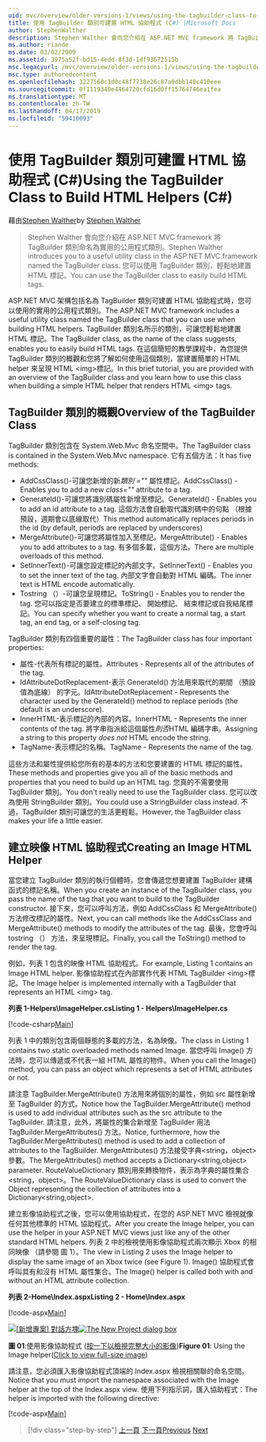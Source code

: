 ```yaml
---
uid: mvc/overview/older-versions-1/views/using-the-tagbuilder-class-to-build-html-helpers-cs
title: 使用 TagBuilder 類別可建置 HTML 協助程式 (C#) |Microsoft Docs
author: StephenWalther
description: Stephen Walther 會向您介紹在 ASP.NET MVC framework 將 TagBuilder 類別命名為實用的公用程式類別。 您可以輕鬆地使用 TagBuilder 類別可...
ms.author: riande
ms.date: 03/02/2009
ms.assetid: 3975a52f-bd15-4edd-8f3d-1df93672515b
msc.legacyurl: /mvc/overview/older-versions-1/views/using-the-tagbuilder-class-to-build-html-helpers-cs
msc.type: authoredcontent
ms.openlocfilehash: 3227560c1d0c48f7738e26c87a0dbb140c410eee
ms.sourcegitcommit: 0f1119340e4464720cfd16d0ff15764746ea1fea
ms.translationtype: MT
ms.contentlocale: zh-TW
ms.lasthandoff: 04/17/2019
ms.locfileid: "59410093"
---
```

# <a name="using-the-tagbuilder-class-to-build-html-helpers-c"></a><span data-ttu-id="d0a39-104">使用 TagBuilder 類別可建置 HTML 協助程式 (C#)</span><span class="sxs-lookup"><span data-stu-id="d0a39-104">Using the TagBuilder Class to Build HTML Helpers (C#)</span></span>

<span data-ttu-id="d0a39-105">藉由[Stephen Walther](https://github.com/StephenWalther)</span><span class="sxs-lookup"><span data-stu-id="d0a39-105">by [Stephen Walther](https://github.com/StephenWalther)</span></span>

> <span data-ttu-id="d0a39-106">Stephen Walther 會向您介紹在 ASP.NET MVC framework 將 TagBuilder 類別命名為實用的公用程式類別。</span><span class="sxs-lookup"><span data-stu-id="d0a39-106">Stephen Walther introduces you to a useful utility class in the ASP.NET MVC framework named the TagBuilder class.</span></span> <span data-ttu-id="d0a39-107">您可以使用 TagBuilder 類別，輕鬆地建置 HTML 標記。</span><span class="sxs-lookup"><span data-stu-id="d0a39-107">You can use the TagBuilder class to easily build HTML tags.</span></span>


<span data-ttu-id="d0a39-108">ASP.NET MVC 架構包括名為 TagBuilder 類別可建置 HTML 協助程式時，您可以使用的實用的公用程式類別。</span><span class="sxs-lookup"><span data-stu-id="d0a39-108">The ASP.NET MVC framework includes a useful utility class named the TagBuilder class that you can use when building HTML helpers.</span></span> <span data-ttu-id="d0a39-109">TagBuilder 類別名所示的類別，可讓您輕鬆地建置 HTML 標記。</span><span class="sxs-lookup"><span data-stu-id="d0a39-109">The TagBuilder class, as the name of the class suggests, enables you to easily build HTML tags.</span></span> <span data-ttu-id="d0a39-110">在這個簡短的教學課程中，為您提供 TagBuilder 類別的概觀和您將了解如何使用這個類別，當建置簡單的 HTML helper 來呈現 HTML &lt;img&gt;標記。</span><span class="sxs-lookup"><span data-stu-id="d0a39-110">In this brief tutorial, you are provided with an overview of the TagBuilder class and you learn how to use this class when building a simple HTML helper that renders HTML &lt;img&gt; tags.</span></span>

## <a name="overview-of-the-tagbuilder-class"></a><span data-ttu-id="d0a39-111">TagBuilder 類別的概觀</span><span class="sxs-lookup"><span data-stu-id="d0a39-111">Overview of the TagBuilder Class</span></span>

<span data-ttu-id="d0a39-112">TagBuilder 類別包含在 System.Web.Mvc 命名空間中。</span><span class="sxs-lookup"><span data-stu-id="d0a39-112">The TagBuilder class is contained in the System.Web.Mvc namespace.</span></span> <span data-ttu-id="d0a39-113">它有五個方法：</span><span class="sxs-lookup"><span data-stu-id="d0a39-113">It has five methods:</span></span>

- <span data-ttu-id="d0a39-114">AddCssClass()-可讓您新增的新*類別 =""* 屬性標記。</span><span class="sxs-lookup"><span data-stu-id="d0a39-114">AddCssClass() - Enables you to add a new *class=""* attribute to a tag.</span></span>
- <span data-ttu-id="d0a39-115">GenerateId()-可讓您將識別碼屬性新增至標記。</span><span class="sxs-lookup"><span data-stu-id="d0a39-115">GenerateId() - Enables you to add an id attribute to a tag.</span></span> <span data-ttu-id="d0a39-116">這個方法會自動取代識別碼中的句點 （根據預設，週期會以底線取代）</span><span class="sxs-lookup"><span data-stu-id="d0a39-116">This method automatically replaces periods in the id (by default, periods are replaced by underscores)</span></span>
- <span data-ttu-id="d0a39-117">MergeAttribute()-可讓您將屬性加入至標記。</span><span class="sxs-lookup"><span data-stu-id="d0a39-117">MergeAttribute() - Enables you to add attributes to a tag.</span></span> <span data-ttu-id="d0a39-118">有多個多載，這個方法。</span><span class="sxs-lookup"><span data-stu-id="d0a39-118">There are multiple overloads of this method.</span></span>
- <span data-ttu-id="d0a39-119">SetInnerText()-可讓您設定標記的內部文字。</span><span class="sxs-lookup"><span data-stu-id="d0a39-119">SetInnerText() - Enables you to set the inner text of the tag.</span></span> <span data-ttu-id="d0a39-120">內部文字會自動對 HTML 編碼。</span><span class="sxs-lookup"><span data-stu-id="d0a39-120">The inner text is HTML encode automatically.</span></span>
- <span data-ttu-id="d0a39-121">Tostring （）-可讓您呈現標記。</span><span class="sxs-lookup"><span data-stu-id="d0a39-121">ToString() - Enables you to render the tag.</span></span> <span data-ttu-id="d0a39-122">您可以指定是否要建立的標準標記、 開始標記、 結束標記或自我結尾標記。</span><span class="sxs-lookup"><span data-stu-id="d0a39-122">You can specify whether you want to create a normal tag, a start tag, an end tag, or a self-closing tag.</span></span>
  

<span data-ttu-id="d0a39-123">TagBuilder 類別有四個重要的屬性：</span><span class="sxs-lookup"><span data-stu-id="d0a39-123">The TagBuilder class has four important properties:</span></span>

- <span data-ttu-id="d0a39-124">屬性-代表所有標記的屬性。</span><span class="sxs-lookup"><span data-stu-id="d0a39-124">Attributes - Represents all of the attributes of the tag.</span></span>
- <span data-ttu-id="d0a39-125">IdAttributeDotReplacement-表示 GenerateId() 方法用來取代的期間 （預設值為底線） 的字元。</span><span class="sxs-lookup"><span data-stu-id="d0a39-125">IdAttributeDotReplacement - Represents the character used by the GenerateId() method to replace periods (the default is an underscore).</span></span>
- <span data-ttu-id="d0a39-126">InnerHTML-表示標記的內部的內容。</span><span class="sxs-lookup"><span data-stu-id="d0a39-126">InnerHTML - Represents the inner contents of the tag.</span></span> <span data-ttu-id="d0a39-127">將字串指派給這個屬性*則否*HTML 編碼字串。</span><span class="sxs-lookup"><span data-stu-id="d0a39-127">Assigning a string to this property *does not* HTML encode the string.</span></span>
- <span data-ttu-id="d0a39-128">TagName-表示標記的名稱。</span><span class="sxs-lookup"><span data-stu-id="d0a39-128">TagName - Represents the name of the tag.</span></span>

<span data-ttu-id="d0a39-129">這些方法和屬性提供給您所有的基本的方法和您要建置的 HTML 標記的屬性。</span><span class="sxs-lookup"><span data-stu-id="d0a39-129">These methods and properties give you all of the basic methods and properties that you need to build up an HTML tag.</span></span> <span data-ttu-id="d0a39-130">您真的不需要使用 TagBuilder 類別。</span><span class="sxs-lookup"><span data-stu-id="d0a39-130">You don't really need to use the TagBuilder class.</span></span> <span data-ttu-id="d0a39-131">您可以改為使用 StringBuilder 類別。</span><span class="sxs-lookup"><span data-stu-id="d0a39-131">You could use a StringBuilder class instead.</span></span> <span data-ttu-id="d0a39-132">不過，TagBuilder 類別可讓您的生活更輕鬆。</span><span class="sxs-lookup"><span data-stu-id="d0a39-132">However, the TagBuilder class makes your life a little easier.</span></span>

## <a name="creating-an-image-html-helper"></a><span data-ttu-id="d0a39-133">建立映像 HTML 協助程式</span><span class="sxs-lookup"><span data-stu-id="d0a39-133">Creating an Image HTML Helper</span></span>

<span data-ttu-id="d0a39-134">當您建立 TagBuilder 類別的執行個體時，您會傳遞您想要建置 TagBuilder 建構函式的標記名稱。</span><span class="sxs-lookup"><span data-stu-id="d0a39-134">When you create an instance of the TagBuilder class, you pass the name of the tag that you want to build to the TagBuilder constructor.</span></span> <span data-ttu-id="d0a39-135">接下來，您可以呼叫方法，例如 AddCssClass 和 MergeAttribute() 方法修改標記的屬性。</span><span class="sxs-lookup"><span data-stu-id="d0a39-135">Next, you can call methods like the AddCssClass and MergeAttribute() methods to modify the attributes of the tag.</span></span> <span data-ttu-id="d0a39-136">最後，您會呼叫 tostring （） 方法，來呈現標記。</span><span class="sxs-lookup"><span data-stu-id="d0a39-136">Finally, you call the ToString() method to render the tag.</span></span>

<span data-ttu-id="d0a39-137">例如，列表 1 包含的映像 HTML 協助程式。</span><span class="sxs-lookup"><span data-stu-id="d0a39-137">For example, Listing 1 contains an Image HTML helper.</span></span> <span data-ttu-id="d0a39-138">影像協助程式在內部實作代表 HTML TagBuilder &lt;img&gt;標記。</span><span class="sxs-lookup"><span data-stu-id="d0a39-138">The Image helper is implemented internally with a TagBuilder that represents an HTML &lt;img&gt; tag.</span></span>

<span data-ttu-id="d0a39-139">**列表 1-Helpers\ImageHelper.cs**</span><span class="sxs-lookup"><span data-stu-id="d0a39-139">**Listing 1 - Helpers\ImageHelper.cs**</span></span>

[!code-csharp[Main](using-the-tagbuilder-class-to-build-html-helpers-cs/samples/sample1.cs)]

<span data-ttu-id="d0a39-140">列表 1 中的類別包含兩個靜態的多載的方法，名為映像。</span><span class="sxs-lookup"><span data-stu-id="d0a39-140">The class in Listing 1 contains two static overloaded methods named Image.</span></span> <span data-ttu-id="d0a39-141">當您呼叫 Image() 方法時，您可以傳遞或不代表一組 HTML 屬性的物件。</span><span class="sxs-lookup"><span data-stu-id="d0a39-141">When you call the Image() method, you can pass an object which represents a set of HTML attributes or not.</span></span>

<span data-ttu-id="d0a39-142">請注意 TagBuilder.MergeAttribute() 方法用來將個別的屬性，例如 src 屬性新增至 TagBuilder 的方式。</span><span class="sxs-lookup"><span data-stu-id="d0a39-142">Notice how the TagBuilder.MergeAttribute() method is used to add individual attributes such as the src attribute to the TagBuilder.</span></span> <span data-ttu-id="d0a39-143">請注意，此外，將屬性的集合新增至 TagBuilder 用法 TagBuilder.MergeAttributes() 方法。</span><span class="sxs-lookup"><span data-stu-id="d0a39-143">Notice, furthermore, how the TagBuilder.MergeAttributes() method is used to add a collection of attributes to the TagBuilder.</span></span> <span data-ttu-id="d0a39-144">MergeAttributes() 方法接受字典&lt;string，object&gt;參數。</span><span class="sxs-lookup"><span data-stu-id="d0a39-144">The MergeAttributes() method accepts a Dictionary&lt;string,object&gt; parameter.</span></span> <span data-ttu-id="d0a39-145">RouteValueDictionary 類別用來轉換物件，表示為字典的屬性集合&lt;string，object&gt;。</span><span class="sxs-lookup"><span data-stu-id="d0a39-145">The RouteValueDictionary class is used to convert the Object representing the collection of attributes into a Dictionary&lt;string,object&gt;.</span></span>

<span data-ttu-id="d0a39-146">建立影像協助程式之後，您可以使用協助程式，在您的 ASP.NET MVC 檢視就像任何其他標準的 HTML 協助程式。</span><span class="sxs-lookup"><span data-stu-id="d0a39-146">After you create the Image helper, you can use the helper in your ASP.NET MVC views just like any of the other standard HTML helpers.</span></span> <span data-ttu-id="d0a39-147">列表 2 中的檢視使用影像協助程式兩次顯示 Xbox 的相同映像 （請參閱 圖 1）。</span><span class="sxs-lookup"><span data-stu-id="d0a39-147">The view in Listing 2 uses the Image helper to display the same image of an Xbox twice (see Figure 1).</span></span> <span data-ttu-id="d0a39-148">Image() 協助程式會呼叫具有和沒有 HTML 屬性集合。</span><span class="sxs-lookup"><span data-stu-id="d0a39-148">The Image() helper is called both with and without an HTML attribute collection.</span></span>

<span data-ttu-id="d0a39-149">**列表 2-Home\Index.aspx**</span><span class="sxs-lookup"><span data-stu-id="d0a39-149">**Listing 2 - Home\Index.aspx**</span></span>

[!code-aspx[Main](using-the-tagbuilder-class-to-build-html-helpers-cs/samples/sample2.aspx)]


<span data-ttu-id="d0a39-150">[![[新增專案] 對話方塊](using-the-tagbuilder-class-to-build-html-helpers-cs/_static/image1.jpg)](using-the-tagbuilder-class-to-build-html-helpers-cs/_static/image1.png)</span><span class="sxs-lookup"><span data-stu-id="d0a39-150">[![The New Project dialog box](using-the-tagbuilder-class-to-build-html-helpers-cs/_static/image1.jpg)](using-the-tagbuilder-class-to-build-html-helpers-cs/_static/image1.png)</span></span>

<span data-ttu-id="d0a39-151">**圖 01**:使用影像協助程式 ([按一下以檢視完整大小的影像](using-the-tagbuilder-class-to-build-html-helpers-cs/_static/image2.png))</span><span class="sxs-lookup"><span data-stu-id="d0a39-151">**Figure 01**: Using the Image helper([Click to view full-size image](using-the-tagbuilder-class-to-build-html-helpers-cs/_static/image2.png))</span></span>


<span data-ttu-id="d0a39-152">請注意，您必須匯入影像協助程式頂端的 Index.aspx 檢視相關聯的命名空間。</span><span class="sxs-lookup"><span data-stu-id="d0a39-152">Notice that you must import the namespace associated with the Image helper at the top of the Index.aspx view.</span></span> <span data-ttu-id="d0a39-153">使用下列指示詞，匯入協助程式：</span><span class="sxs-lookup"><span data-stu-id="d0a39-153">The helper is imported with the following directive:</span></span>

[!code-aspx[Main](using-the-tagbuilder-class-to-build-html-helpers-cs/samples/sample3.aspx)]

> [!div class="step-by-step"]
> <span data-ttu-id="d0a39-154">[上一頁](creating-custom-html-helpers-cs.md)
> [下一頁](creating-page-layouts-with-view-master-pages-cs.md)</span><span class="sxs-lookup"><span data-stu-id="d0a39-154">[Previous](creating-custom-html-helpers-cs.md)
[Next](creating-page-layouts-with-view-master-pages-cs.md)</span></span>
